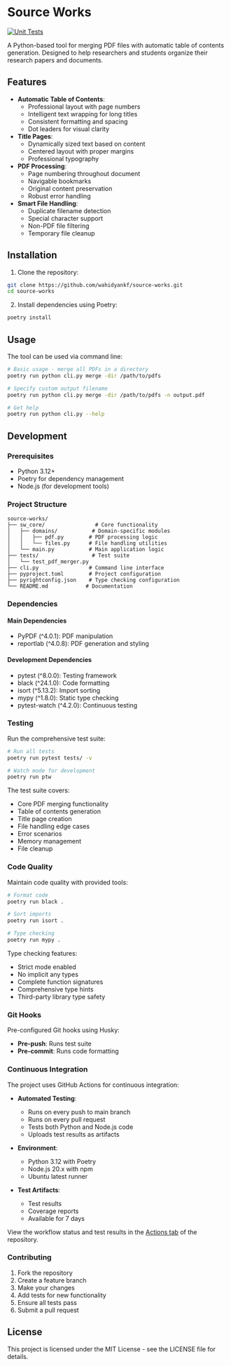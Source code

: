 # Source Works

[![Unit Tests](https://github.com/wahidyankf/source-works/actions/workflows/test.yml/badge.svg)](https://github.com/wahidyankf/source-works/actions/workflows/test.yml)

A Python-based tool for merging PDF files with automatic table of contents generation. Designed to help researchers and students organize their research papers and documents.

## Features

- **Automatic Table of Contents**:
  - Professional layout with page numbers
  - Intelligent text wrapping for long titles
  - Consistent formatting and spacing
  - Dot leaders for visual clarity
- **Title Pages**:
  - Dynamically sized text based on content
  - Centered layout with proper margins
  - Professional typography
- **PDF Processing**:
  - Page numbering throughout document
  - Navigable bookmarks
  - Original content preservation
  - Robust error handling
- **Smart File Handling**:
  - Duplicate filename detection
  - Special character support
  - Non-PDF file filtering
  - Temporary file cleanup

## Installation

1. Clone the repository:

```bash
git clone https://github.com/wahidyankf/source-works.git
cd source-works
```

2. Install dependencies using Poetry:

```bash
poetry install
```

## Usage

The tool can be used via command line:

```bash
# Basic usage - merge all PDFs in a directory
poetry run python cli.py merge -dir /path/to/pdfs

# Specify custom output filename
poetry run python cli.py merge -dir /path/to/pdfs -n output.pdf

# Get help
poetry run python cli.py --help
```

## Development

### Prerequisites

- Python 3.12+
- Poetry for dependency management
- Node.js (for development tools)

### Project Structure

```
source-works/
├── sw_core/                # Core functionality
│   ├── domains/           # Domain-specific modules
│   │   ├── pdf.py        # PDF processing logic
│   │   └── files.py      # File handling utilities
│   └── main.py           # Main application logic
├── tests/                 # Test suite
│   └── test_pdf_merger.py
├── cli.py                # Command line interface
├── pyproject.toml        # Project configuration
├── pyrightconfig.json    # Type checking configuration
└── README.md            # Documentation
```

### Dependencies

#### Main Dependencies

- PyPDF (^4.0.1): PDF manipulation
- reportlab (^4.0.8): PDF generation and styling

#### Development Dependencies

- pytest (^8.0.0): Testing framework
- black (^24.1.0): Code formatting
- isort (^5.13.2): Import sorting
- mypy (^1.8.0): Static type checking
- pytest-watch (^4.2.0): Continuous testing

### Testing

Run the comprehensive test suite:

```bash
# Run all tests
poetry run pytest tests/ -v

# Watch mode for development
poetry run ptw
```

The test suite covers:

- Core PDF merging functionality
- Table of contents generation
- Title page creation
- File handling edge cases
- Error scenarios
- Memory management
- File cleanup

### Code Quality

Maintain code quality with provided tools:

```bash
# Format code
poetry run black .

# Sort imports
poetry run isort .

# Type checking
poetry run mypy .
```

Type checking features:

- Strict mode enabled
- No implicit any types
- Complete function signatures
- Comprehensive type hints
- Third-party library type safety

### Git Hooks

Pre-configured Git hooks using Husky:

- **Pre-push**: Runs test suite
- **Pre-commit**: Runs code formatting

### Continuous Integration

The project uses GitHub Actions for continuous integration:

- **Automated Testing**:
  - Runs on every push to main branch
  - Runs on every pull request
  - Tests both Python and Node.js code
  - Uploads test results as artifacts

- **Environment**:
  - Python 3.12 with Poetry
  - Node.js 20.x with npm
  - Ubuntu latest runner

- **Test Artifacts**:
  - Test results
  - Coverage reports
  - Available for 7 days

View the workflow status and test results in the [Actions tab](../../actions) of the repository.

### Contributing

1. Fork the repository
2. Create a feature branch
3. Make your changes
4. Add tests for new functionality
5. Ensure all tests pass
6. Submit a pull request

## License

This project is licensed under the MIT License - see the LICENSE file for details.
